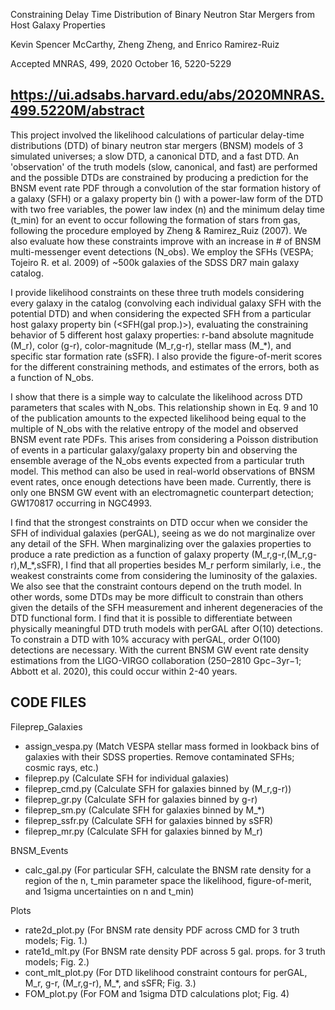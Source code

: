 Constraining Delay Time Distribution of Binary Neutron Star Mergers from Host Galaxy Properties 

Kevin Spencer McCarthy, Zheng Zheng, and Enrico Ramirez-Ruiz

Accepted MNRAS, 499, 2020 October 16, 5220-5229

https://ui.adsabs.harvard.edu/abs/2020MNRAS.499.5220M/abstract
----------------------------------------------------------------------------

This project involved the likelihood calculations of particular delay-time distributions (DTD) of binary neutron star mergers (BNSM) models of 3 simulated universes; a slow DTD, a canonical DTD, and a fast DTD. An 'observation' of the truth models (slow, canonical, and fast) are performed and the possible DTDs are constrained by producing a prediction for the BNSM event rate PDF through a convolution of the star formation history of a galaxy (SFH) or a galaxy property bin (<SFH>) with a power-law form of the DTD with two free variables, the power law index (n) and the minimum delay time (t_min) for an event to occur following the formation of stars from gas, following the procedure employed by Zheng & Ramirez_Ruiz (2007). We also evaluate how these constraints improve with an increase in # of BNSM multi-messenger event detections (N_obs). We employ the SFHs (VESPA; Tojeiro R. et al. 2009) of ~500k galaxies of the SDSS DR7 main galaxy catalog. 
 
I provide likelihood constraints on these three truth models considering every galaxy in the catalog (convolving each individual galaxy SFH with the potential DTD) and when considering the expected SFH from a particular host galaxy property bin (<SFH(gal prop.)>), evaluating the constraining behavior of 5 different host galaxy properties: r-band absolute magnitude (M_r), color (g-r), color-magnitude (M_r,g-r), stellar mass (M_*), and specific star formation rate (sSFR). I also provide the figure-of-merit scores for the different constraining methods, and estimates of the errors, both as a function of N_obs.

I show that there is a simple way to calculate the likelihood across DTD parameters that scales with N_obs. This relationship shown in Eq. 9 and 10 of the publication amounts to the expected likelihood being equal to the multiple of N_obs with the relative entropy of the model and observed BNSM event rate PDFs. This arises from considering a Poisson distribution of events in a particular galaxy/galaxy property bin and observing the ensemble average of the N_obs events expected from a particular truth model. This method can also be used in real-world observations of BNSM event rates, once enough detections have been made. Currently, there is only one BNSM GW event with an electromagnetic counterpart detection; GW170817 occurring in NGC4993.

I find that the strongest constraints on DTD occur when we consider the SFH of individual galaxies (perGAL), seeing as we do not marginalize over any detail of the SFH. When marginalizing over the galaxies properties to produce a rate prediction as a function of galaxy property (M_r,g-r,(M_r,g-r),M_*,sSFR), I find that all properties besides M_r perform similarly, i.e., the weakest constraints come from considering the luminosity of the galaxies. We also see that the constraint contours depend on the truth model. In other words, some DTDs may be more difficult to constrain than others given the details of the SFH measurement and inherent degeneracies of the DTD functional form. I find that it is possible to differentiate between physically meaningful DTD truth models with perGAL after O(10) detections. To constrain a DTD with 10% accuracy with perGAL, order O(100) detections are necessary. With the current BNSM GW event rate density estimations from the LIGO-VIRGO collaboration (250–2810 Gpc−3yr−1; Abbott et al. 2020), this could occur within 2-40 years.



CODE FILES
-----------------------------------------------------------
Fileprep_Galaxies
- assign_vespa.py (Match VESPA stellar mass formed in lookback bins of galaxies with their SDSS properties. Remove contaminated SFHs; cosmic rays, etc.)
- fileprep.py (Calculate SFH for individual galaxies)
- fileprep_cmd.py (Calculate SFH for galaxies binned by (M_r,g-r))
- fileprep_gr.py (Calculate SFH for galaxies binned by g-r)
- fileprep_sm.py (Calculate SFH for galaxies binned by M_*)
- fileprep_ssfr.py (Calculate SFH for galaxies binned by sSFR)
- fileprep_mr.py (Calculate SFH for galaxies binned by M_r)

BNSM_Events
- calc_gal.py (For particular SFH, calculate the BNSM rate density for a region of the n, t_min parameter space the likelihood, figure-of-merit, and 1sigma uncertainties on n and t_min)

Plots
- rate2d_plot.py (For BNSM rate density PDF across CMD for 3 truth models; Fig. 1.)
- rate1d_mlt.py (For BNSM rate density PDF across 5 gal. props. for 3 truth models; Fig. 2.)
- cont_mlt_plot.py (For DTD likelihood constraint contours for perGAL, M_r, g-r, (M_r,g-r), M_*, and sSFR; Fig. 3.)
- FOM_plot.py (For FOM and 1sigma DTD calculations plot; Fig. 4)
 



